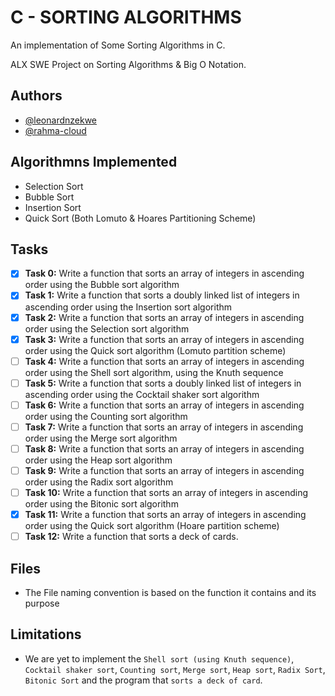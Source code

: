 # C - SORTING ALGORITHMS

An implementation of Some Sorting Algorithms in C.

ALX SWE Project on Sorting Algorithms & Big O Notation.

## Authors

- [@leonardnzekwe](https://www.github.com/leonardnzekwe)
- [@rahma-cloud](https://www.github.com/rahma-cloud)

## Algorithmns Implemented

- Selection Sort
- Bubble Sort
- Insertion Sort
- Quick Sort (Both Lomuto & Hoares Partitioning Scheme)

## Tasks

- [x]  **Task 0:** Write a function that sorts an array of integers in ascending order using the Bubble sort algorithm
- [x]  **Task 1:** Write a function that sorts a doubly linked list of integers in ascending order using the Insertion sort algorithm
- [x]  **Task 2:** Write a function that sorts an array of integers in ascending order using the Selection sort algorithm
- [x]  **Task 3:** Write a function that sorts an array of integers in ascending order using the Quick sort algorithm (Lomuto partition scheme)
- [ ]  **Task 4:** Write a function that sorts an array of integers in ascending order using the Shell sort algorithm, using the Knuth sequence
- [ ]  **Task 5:** Write a function that sorts a doubly linked list of integers in ascending order using the Cocktail shaker sort algorithm
- [ ]  **Task 6:** Write a function that sorts an array of integers in ascending order using the Counting sort algorithm
- [ ]  **Task 7:** Write a function that sorts an array of integers in ascending order using the Merge sort algorithm
- [ ]  **Task 8:** Write a function that sorts an array of integers in ascending order using the Heap sort algorithm
- [ ]  **Task 9:** Write a function that sorts an array of integers in ascending order using the Radix sort algorithm
- [ ]  **Task 10:** Write a function that sorts an array of integers in ascending order using the Bitonic sort algorithm
- [x]  **Task 11:** Write a function that sorts an array of integers in ascending order using the Quick sort algorithm (Hoare partition scheme)
- [ ]  **Task 12:** Write a function that sorts a deck of cards.

## Files

- The File naming convention is based on the function it contains and its purpose

## Limitations

- We are yet to implement the `Shell sort (using Knuth sequence)`, `Cocktail shaker sort`, `Counting sort`, `Merge sort`, `Heap sort`, `Radix Sort`, `Bitonic Sort` and the program that `sorts a deck of card`.
